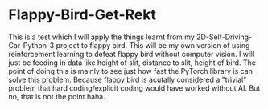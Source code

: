 # Flappy-Bird-Get-Rekt

This is a test which I will apply the things learnt from my 2D-Self-Driving-Car-Python-3 project to flappy bird. 
This will be my own version of using reinforcement learning to defeat flappy bird without computer vision. I will
just be feeding in data like height of slit, distance to slit, height of bird. The point of doing this is mainly to
see just how fast the PyTorch library is can solve this problem. Because flappy bird is acutally considered a "trivial" 
problem that hard coding/explicit coding would have worked without AI. But no, that is not the point haha. 
